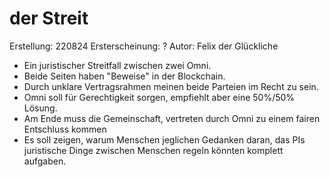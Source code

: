 # der Streit
Erstellung: 220824
Ersterscheinung: ?
Autor: Felix der Glückliche

- Ein juristischer Streitfall zwischen zwei Omni.
- Beide Seiten haben "Beweise" in der Blockchain.
- Durch unklare Vertragsrahmen meinen beide Parteien im Recht zu sein.
- Omni soll für Gerechtigkeit sorgen, empfiehlt aber eine 50%/50% Lösung.
- Am Ende muss die Gemeinschaft, vertreten durch Omni zu einem fairen Entschluss kommen
- Es soll zeigen, warum Menschen jeglichen Gedanken daran, das PIs juristische Dinge zwischen Menschen regeln könnten komplett aufgaben.

